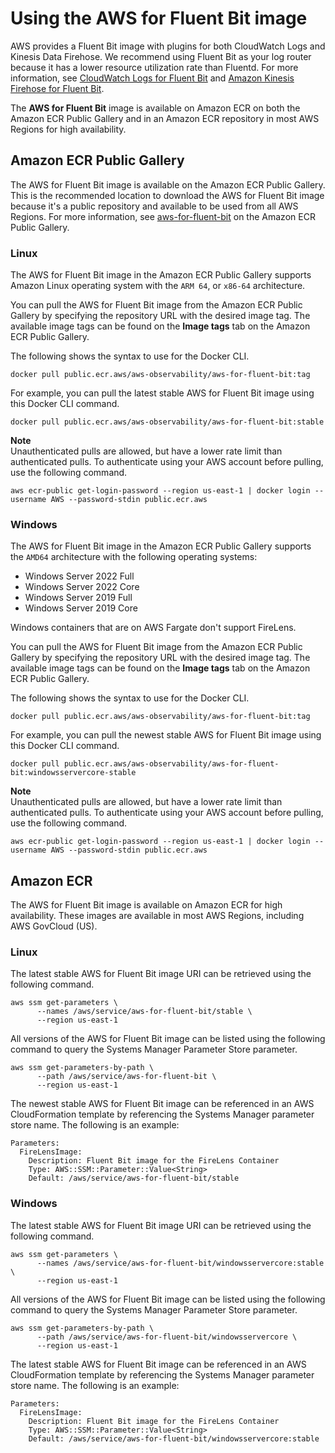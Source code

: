 # Using the AWS for Fluent Bit image<a name="firelens-using-fluentbit"></a>

AWS provides a Fluent Bit image with plugins for both CloudWatch Logs and Kinesis Data Firehose\. We recommend using Fluent Bit as your log router because it has a lower resource utilization rate than Fluentd\. For more information, see [CloudWatch Logs for Fluent Bit](https://github.com/aws/amazon-cloudwatch-logs-for-fluent-bit) and [Amazon Kinesis Firehose for Fluent Bit](https://github.com/aws/amazon-kinesis-firehose-for-fluent-bit)\.

The **AWS for Fluent Bit** image is available on Amazon ECR on both the Amazon ECR Public Gallery and in an Amazon ECR repository in most AWS Regions for high availability\.

## Amazon ECR Public Gallery<a name="firelens-image-ecrpublic"></a>

The AWS for Fluent Bit image is available on the Amazon ECR Public Gallery\. This is the recommended location to download the AWS for Fluent Bit image because it's a public repository and available to be used from all AWS Regions\. For more information, see [aws\-for\-fluent\-bit](https://gallery.ecr.aws/aws-observability/aws-for-fluent-bit) on the Amazon ECR Public Gallery\.

### Linux<a name="firelens-image-ecrpublic-linux"></a>

The AWS for Fluent Bit image in the Amazon ECR Public Gallery supports Amazon Linux operating system with the `ARM 64`, or `x86-64` architecture\.

You can pull the AWS for Fluent Bit image from the Amazon ECR Public Gallery by specifying the repository URL with the desired image tag\. The available image tags can be found on the **Image tags** tab on the Amazon ECR Public Gallery\.

The following shows the syntax to use for the Docker CLI\.

```
docker pull public.ecr.aws/aws-observability/aws-for-fluent-bit:tag
```

For example, you can pull the latest stable AWS for Fluent Bit image using this Docker CLI command\.

```
docker pull public.ecr.aws/aws-observability/aws-for-fluent-bit:stable
```

**Note**  
Unauthenticated pulls are allowed, but have a lower rate limit than authenticated pulls\. To authenticate using your AWS account before pulling, use the following command\.  

```
aws ecr-public get-login-password --region us-east-1 | docker login --username AWS --password-stdin public.ecr.aws
```

### Windows<a name="firelens-image-ecrpublic-windows"></a>

The AWS for Fluent Bit image in the Amazon ECR Public Gallery supports the `AMD64` architecture with the following operating systems:
+ Windows Server 2022 Full
+ Windows Server 2022 Core
+ Windows Server 2019 Full
+ Windows Server 2019 Core

Windows containers that are on AWS Fargate don't support FireLens\.

You can pull the AWS for Fluent Bit image from the Amazon ECR Public Gallery by specifying the repository URL with the desired image tag\. The available image tags can be found on the **Image tags** tab on the Amazon ECR Public Gallery\.

The following shows the syntax to use for the Docker CLI\.

```
docker pull public.ecr.aws/aws-observability/aws-for-fluent-bit:tag
```

For example, you can pull the newest stable AWS for Fluent Bit image using this Docker CLI command\.

```
docker pull public.ecr.aws/aws-observability/aws-for-fluent-bit:windowsservercore-stable
```

**Note**  
Unauthenticated pulls are allowed, but have a lower rate limit than authenticated pulls\. To authenticate using your AWS account before pulling, use the following command\.  

```
aws ecr-public get-login-password --region us-east-1 | docker login --username AWS --password-stdin public.ecr.aws
```

## Amazon ECR<a name="firelens-image-ecr"></a>

The AWS for Fluent Bit image is available on Amazon ECR for high availability\. These images are available in most AWS Regions, including AWS GovCloud \(US\)\.

### Linux<a name="firelens-image-ecr-linux"></a>

The latest stable AWS for Fluent Bit image URI can be retrieved using the following command\.

```
aws ssm get-parameters \
      --names /aws/service/aws-for-fluent-bit/stable \
      --region us-east-1
```

All versions of the AWS for Fluent Bit image can be listed using the following command to query the Systems Manager Parameter Store parameter\.

```
aws ssm get-parameters-by-path \
      --path /aws/service/aws-for-fluent-bit \
      --region us-east-1
```

The newest stable AWS for Fluent Bit image can be referenced in an AWS CloudFormation template by referencing the Systems Manager parameter store name\. The following is an example:

```
Parameters:
  FireLensImage:
    Description: Fluent Bit image for the FireLens Container
    Type: AWS::SSM::Parameter::Value<String>
    Default: /aws/service/aws-for-fluent-bit/stable
```

### Windows<a name="firelens-image-ecr-windows"></a>

The latest stable AWS for Fluent Bit image URI can be retrieved using the following command\.

```
aws ssm get-parameters \
      --names /aws/service/aws-for-fluent-bit/windowsservercore:stable \
      --region us-east-1
```

All versions of the AWS for Fluent Bit image can be listed using the following command to query the Systems Manager Parameter Store parameter\.

```
aws ssm get-parameters-by-path \
      --path /aws/service/aws-for-fluent-bit/windowsservercore \
      --region us-east-1
```

The latest stable AWS for Fluent Bit image can be referenced in an AWS CloudFormation template by referencing the Systems Manager parameter store name\. The following is an example:

```
Parameters:
  FireLensImage:
    Description: Fluent Bit image for the FireLens Container
    Type: AWS::SSM::Parameter::Value<String>
    Default: /aws/service/aws-for-fluent-bit/windowsservercore:stable
```